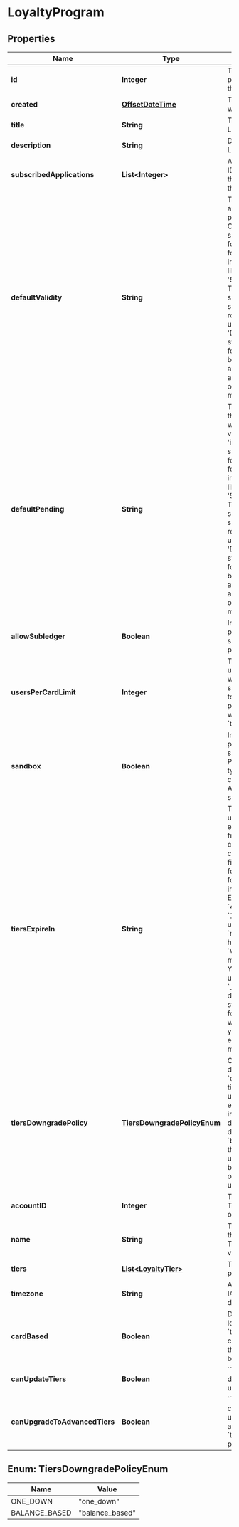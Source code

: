 

# LoyaltyProgram


## Properties

Name | Type | Description | Notes
------------ | ------------- | ------------- | -------------
**id** | **Integer** | The ID of loyalty program. Internal ID of this entity. | 
**created** | [**OffsetDateTime**](OffsetDateTime.md) | The time this entity was created. | 
**title** | **String** | The display title for the Loyalty Program. | 
**description** | **String** | Description of our Loyalty Program. | 
**subscribedApplications** | **List&lt;Integer&gt;** | A list containing the IDs of all applications that are subscribed to this Loyalty Program. | 
**defaultValidity** | **String** | The default duration after which new loyalty points should expire. Can be &#39;unlimited&#39; or a specific time. The time format is a number followed by one letter indicating the time unit, like &#39;30s&#39;, &#39;40m&#39;, &#39;1h&#39;, &#39;5D&#39;, &#39;7W&#39;, or 10M&#39;. These rounding suffixes are also supported: - &#39;_D&#39; for rounding down. Can be used as a suffix after &#39;D&#39;, and signifies the start of the day. - &#39;_U&#39; for rounding up. Can be used as a suffix after &#39;D&#39;, &#39;W&#39;, and &#39;M&#39;, and signifies the end of the day, week, and month.  | 
**defaultPending** | **String** | The default duration of the pending time after which points should be valid. Can be &#39;immediate&#39; or a specific time. The time format is a number followed by one letter indicating the time unit, like &#39;30s&#39;, &#39;40m&#39;, &#39;1h&#39;, &#39;5D&#39;, &#39;7W&#39;, or 10M&#39;. These rounding suffixes are also supported: - &#39;_D&#39; for rounding down. Can be used as a suffix after &#39;D&#39;, and signifies the start of the day. - &#39;_U&#39; for rounding up. Can be used as a suffix after &#39;D&#39;, &#39;W&#39;, and &#39;M&#39;, and signifies the end of the day, week, and month.  | 
**allowSubledger** | **Boolean** | Indicates if this program supports subledgers inside the program. | 
**usersPerCardLimit** | **Integer** | The max amount of user profiles with whom a card can be shared. This can be set to 0 for no limit. This property is only used when &#x60;cardBased&#x60; is &#x60;true&#x60;.  |  [optional]
**sandbox** | **Boolean** | Indicates if this program is a live or sandbox program. Programs of a given type can only be connected to Applications of the same type. | 
**tiersExpireIn** | **String** | The amount of time until the expiration of every tier, starting from the date when the customer joined the considered tier for the first time.  The time format is an **integer** followed by one letter indicating the time unit. Examples: &#x60;30s&#x60;, &#x60;40m&#x60;, &#x60;1h&#x60;, &#x60;5D&#x60;, &#x60;7W&#x60;, &#x60;10M&#x60;, &#x60;15Y&#x60;.  Available units:  - &#x60;s&#x60;: seconds - &#x60;m&#x60;: minutes - &#x60;h&#x60;: hours - &#x60;D&#x60;: days - &#x60;W&#x60;: weeks - &#x60;M&#x60;: months - &#x60;Y&#x60;: years  You can round certain units up or down: - &#x60;_D&#x60; for rounding down days only. Signifies the start of the day. - &#x60;_U&#x60; for rounding up days, weeks, months and years. Signifies the end of the day, week, month or year.  |  [optional]
**tiersDowngradePolicy** | [**TiersDowngradePolicyEnum**](#TiersDowngradePolicyEnum) | Customers&#39;s tier downgrade policy.  - &#x60;one_down&#x60;: Once the tier expires and if the user doesn&#39;t have enough points to stay in the tier, the user is downgraded one tier down.  - &#x60;balance_based&#x60;: Once the tier expires, the user&#39;s tier is evaluated based on the amount of active points the user has at this instant.  |  [optional]
**accountID** | **Integer** | The ID of the Talon.One account that owns this program. | 
**name** | **String** | The internal name for the Loyalty Program. This is an immutable value. | 
**tiers** | [**List&lt;LoyaltyTier&gt;**](LoyaltyTier.md) | The tiers in this loyalty program. |  [optional]
**timezone** | **String** | A string containing an IANA timezone descriptor. | 
**cardBased** | **Boolean** | Defines the type of loyalty program: - &#x60;true&#x60;: the program is a card-based. - &#x60;false&#x60;: the program is profile-based.  | 
**canUpdateTiers** | **Boolean** | &#x60;True&#x60; if the tier definitions can be updated.  |  [optional]
**canUpgradeToAdvancedTiers** | **Boolean** | &#x60;True&#x60; if the program can be upgraded to use the &#x60;tiersExpireIn&#x60; and &#x60;tiersDowngradePolicy&#x60; properties.  |  [optional]



## Enum: TiersDowngradePolicyEnum

Name | Value
---- | -----
ONE_DOWN | &quot;one_down&quot;
BALANCE_BASED | &quot;balance_based&quot;



